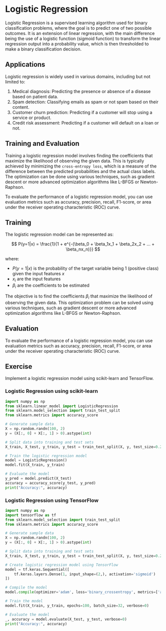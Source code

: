 # Logistic Regression

Logistic Regression is a supervised learning algorithm used for binary classification problems, where the goal is to predict one of two possible outcomes. It is an extension of linear regression, with the main difference being the use of a logistic function (sigmoid function) to transform the linear regression output into a probability value, which is then thresholded to make a binary classification decision.

## Applications

Logistic regression is widely used in various domains, including but not limited to:

1. Medical diagnosis: Predicting the presence or absence of a disease based on patient data.
2. Spam detection: Classifying emails as spam or not spam based on their content.
3. Customer churn prediction: Predicting if a customer will stop using a service or product.
4. Credit risk assessment: Predicting if a customer will default on a loan or not.

## Training and Evaluation

Training a logistic regression model involves finding the coefficients that maximize the likelihood of observing the given data. This is typically achieved by minimizing the `cross-entropy loss`, which is a measure of the difference between the predicted probabilities and the actual class labels. The optimization can be done using various techniques, such as gradient descent or more advanced optimization algorithms like L-BFGS or Newton-Raphson.

To evaluate the performance of a logistic regression model, you can use evaluation metrics such as accuracy, precision, recall, F1-score, or area under the receiver operating characteristic (ROC) curve.

## Training

The logistic regression model can be represented as:

$$
P(y=1|x) = \frac{1}{1 + e^{-(\beta_0 + \beta_1x_1 + \beta_2x_2 + ... + \beta_nx_n)}}
$$

where:

- $P(y=1|x)$ is the probability of the target variable being 1 (positive class) given the input features $x$
- $x_i$ are the input features
- $\beta_i$ are the coefficients to be estimated

The objective is to find the coefficients $\beta_i$ that maximize the likelihood of observing the given data. This optimization problem can be solved using various techniques, such as gradient descent or more advanced optimization algorithms like L-BFGS or Newton-Raphson.

## Evaluation

To evaluate the performance of a logistic regression model, you can use evaluation metrics such as accuracy, precision, recall, F1-score, or area under the receiver operating characteristic (ROC) curve.

## Exercise

Implement a logistic regression model using scikit-learn and TensorFlow.

### Logistic Regression using scikit-learn

```python
import numpy as np
from sklearn.linear_model import LogisticRegression
from sklearn.model_selection import train_test_split
from sklearn.metrics import accuracy_score

# Generate sample data
X = np.random.randn(100, 2)
y = (X[:, 0] + X[:, 1] > 0).astype(int)

# Split data into training and test sets
X_train, X_test, y_train, y_test = train_test_split(X, y, test_size=0.2, random_state=42)

# Train the logistic regression model
model = LogisticRegression()
model.fit(X_train, y_train)

# Evaluate the model
y_pred = model.predict(X_test)
accuracy = accuracy_score(y_test, y_pred)
print("Accuracy:", accuracy)
```

### Logistic Regression using TensorFlow

```python
import numpy as np
import tensorflow as tf
from sklearn.model_selection import train_test_split
from sklearn.metrics import accuracy_score

# Generate sample data
X = np.random.randn(100, 2)
y = (X[:, 0] + X[:, 1] > 0).astype(int)

# Split data into training and test sets
X_train, X_test, y_train, y_test = train_test_split(X, y, test_size=0.2, random_state=42)

# Create logistic regression model using TensorFlow
model = tf.keras.Sequential([
    tf.keras.layers.Dense(1, input_shape=(2,), activation='sigmoid')
])

# Compile the model
model.compile(optimizer='adam', loss='binary_crossentropy', metrics=['accuracy'])

# Train the model
model.fit(X_train, y_train, epochs=100, batch_size=32, verbose=0)

# Evaluate the model
_, accuracy = model.evaluate(X_test, y_test, verbose=0)
print("Accuracy:", accuracy)
```
